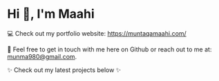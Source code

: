 # Hi 👋, I'm Maahi

💻 Check out my portfolio website: https://muntaqamaahi.com/

💬 Feel free to get in touch with me here on Github or reach out to me at: munma980@gmail.com. 

✨ Check out my latest projects below ✨
